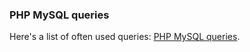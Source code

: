 







### PHP MySQL queries
Here's a list of often used queries: [PHP MySQL queries](php_mysql.html).
